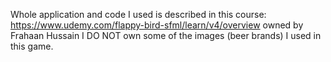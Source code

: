 Whole application and code I used is described in this course: https://www.udemy.com/flappy-bird-sfml/learn/v4/overview owned by Frahaan Hussain
I DO NOT own some of the images (beer brands) I used in this game.
